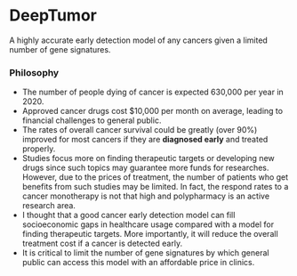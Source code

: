 # DeepTumor
A highly accurate early detection model of any cancers given a limited number of gene signatures.

### Philosophy
* The number of people dying of cancer is expected 630,000 per year in 2020.
* Approved cancer drugs cost $10,000 per month on average, leading to financial challenges to general public.
* The rates of overall cancer survival could be greatly (over 90%) improved for most cancers if they are **diagnosed early** and treated properly.
* Studies focus more on finding therapeutic targets or developing new drugs since such topics may guarantee more funds for researches. However, due to the prices of treatment, the number of patients who get benefits from such studies may be limited. In fact, the respond rates to a cancer monotherapy is not that high and polypharmacy is an active research area.
* I thought that a good cancer early detection model can fill socioeconomic gaps in healthcare usage compared with a model for finding therapeutic targets. More importantly, it will reduce the overall treatment cost if a cancer is detected early.
* It is critical to limit the number of gene signatures by which general public can access this model with an affordable price in clinics.
